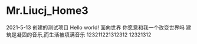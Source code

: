# Mr.Liucj_Home3
2021-5-13 创建的测试项目  Hello world! 
面向世界
你愿意和我一个改变世界吗    建筑是凝固的音乐,而生活被填满音乐
123211221312312
12321312
